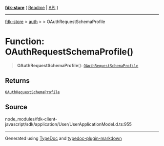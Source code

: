 [**fdk-store**](../../../README.md) ( [Readme](../../../README.md) \| [API](../../../API.md) )

---

[fdk-store](../../../API.md) > [auth](../../README.md) > [<internal>](../README.md) > OAuthRequestSchemaProfile

# Function: OAuthRequestSchemaProfile()

> **OAuthRequestSchemaProfile**(): [`OAuthRequestSchemaProfile`](../type-aliases/type-alias.OAuthRequestSchemaProfile.md)

## Returns

[`OAuthRequestSchemaProfile`](../type-aliases/type-alias.OAuthRequestSchemaProfile.md)

## Source

node_modules/fdk-client-javascript/sdk/application/User/UserApplicationModel.d.ts:955

---

Generated using [TypeDoc](https://typedoc.org/) and [typedoc-plugin-markdown](https://www.npmjs.com/package/typedoc-plugin-markdown)
